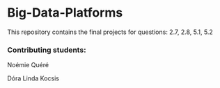 # Big-Data-Platforms
This repository contains the final projects for questions: 2.7, 2.8, 5.1, 5.2

### Contributing students:
Noémie Quéré

Dóra Linda Kocsis
